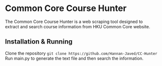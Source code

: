 # Common Core Course Hunter
The Common Core Course Hunter is a web scraping tool designed to extract and search course information from HKU Common Core website. 

## Installation & Running
Clone the repository
`git clone https://github.com/Hannan-Javed/CC-Hunter`
Run main.py to generate the text file and then search the information.
